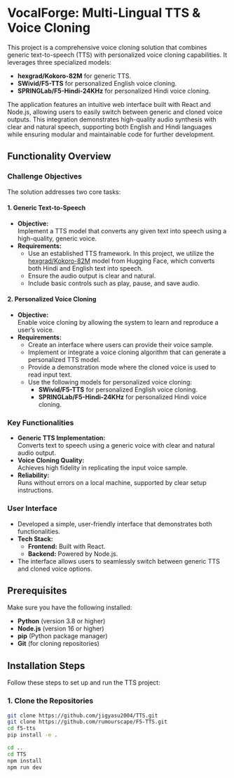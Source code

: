 # VocalForge: Multi-Lingual TTS & Voice Cloning

This project is a comprehensive voice cloning solution that combines generic text-to-speech (TTS) with personalized voice cloning capabilities. It leverages three specialized models:

- **hexgrad/Kokoro-82M** for generic TTS.
- **SWivid/F5-TTS** for personalized English voice cloning.
- **SPRINGLab/F5-Hindi-24KHz** for personalized Hindi voice cloning.

The application features an intuitive web interface built with React and Node.js, allowing users to easily switch between generic and cloned voice outputs. This integration demonstrates high-quality audio synthesis with clear and natural speech, supporting both English and Hindi languages while ensuring modular and maintainable code for further development.

## Functionality Overview

### Challenge Objectives

The solution addresses two core tasks:

#### 1. Generic Text-to-Speech
- **Objective:**  
  Implement a TTS model that converts any given text into speech using a high-quality, generic voice.
- **Requirements:**
  - Use an established TTS framework. In this project, we utilize the [hexgrad/Kokoro-82M](https://huggingface.co/hexgrad/Kokoro-82M) model from Hugging Face, which converts both Hindi and English text into speech.
  - Ensure the audio output is clear and natural.
  - Include basic controls such as play, pause, and save audio.

#### 2. Personalized Voice Cloning
- **Objective:**  
  Enable voice cloning by allowing the system to learn and reproduce a user’s voice.
- **Requirements:**
  - Create an interface where users can provide their voice sample.
  - Implement or integrate a voice cloning algorithm that can generate a personalized TTS model.
  - Provide a demonstration mode where the cloned voice is used to read input text.
  - Use the following models for personalized voice cloning:
    - **SWivid/F5-TTS** for personalized English voice cloning.
    - **SPRINGLab/F5-Hindi-24KHz** for personalized Hindi voice cloning.

### Key Functionalities

- **Generic TTS Implementation:**  
  Converts text to speech using a generic voice with clear and natural audio output.
- **Voice Cloning Quality:**  
  Achieves high fidelity in replicating the input voice sample.
- **Reliability:**  
  Runs without errors on a local machine, supported by clear setup instructions.

### User Interface

- Developed a simple, user-friendly interface that demonstrates both functionalities.
- **Tech Stack:**
  - **Frontend:** Built with React.
  - **Backend:** Powered by Node.js.
- The interface allows users to seamlessly switch between generic TTS and cloned voice options.



## Prerequisites

Make sure you have the following installed:
- **Python** (version 3.8 or higher)
- **Node.js** (version 16 or higher)
- **pip** (Python package manager)
- **Git** (for cloning repositories)




## Installation Steps

Follow these steps to set up and run the TTS project:

### 1. Clone the Repositories

```bash
git clone https://github.com/jigyasu2004/TTS.git
git clone https://github.com/rumourscape/F5-TTS.git
cd f5-tts
pip install -e .

cd ..
cd TTS
npm install 
npm run dev
